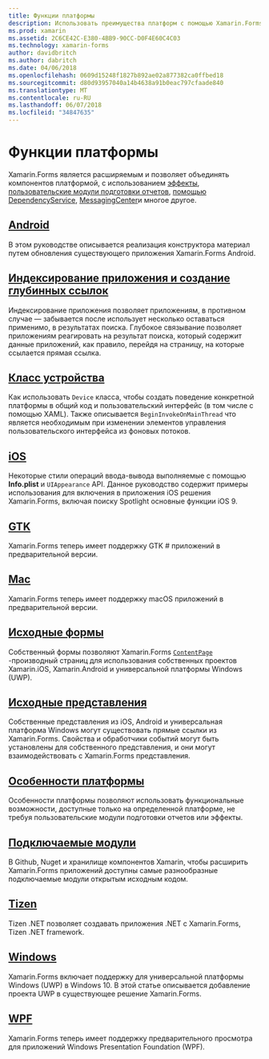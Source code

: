 ```yaml
---
title: Функции платформы
description: Использовать преимущества платформ с помощью Xamarin.Forms
ms.prod: xamarin
ms.assetid: 2C6CE42C-E380-4BB9-90CC-D0F4E60C4C03
ms.technology: xamarin-forms
author: davidbritch
ms.author: dabritch
ms.date: 04/06/2018
ms.openlocfilehash: 0609d15248f1827b892ae02a877382ca0ffbed18
ms.sourcegitcommit: d80d93957040a14b4638a91b0eac797cfaade840
ms.translationtype: MT
ms.contentlocale: ru-RU
ms.lasthandoff: 06/07/2018
ms.locfileid: "34847635"
---
```

# <a name="platform-features"></a>Функции платформы

Xamarin.Forms является расширяемым и позволяет объединять компонентов платформой, с использованием [эффекты](~/xamarin-forms/app-fundamentals/effects/index.md), [пользовательские модули подготовки отчетов](~/xamarin-forms/app-fundamentals/custom-renderer/index.md), [помощью DependencyService](~/xamarin-forms/app-fundamentals/dependency-service/index.md), [MessagingCenter](~/xamarin-forms/app-fundamentals/messaging-center.md)и многое другое.

## <a name="androidandroidindexmd"></a>[Android](android/index.md)

В этом руководстве описывается реализация конструктора материал путем обновления существующего приложения Xamarin.Forms Android.

## <a name="application-indexing-and-deep-linkingdeep-linkingmd"></a>[Индексирование приложения и создание глубинных ссылок](deep-linking.md)

Индексирование приложения позволяет приложениям, в противном случае — забывается после использует несколько оставаться применимо, в результатах поиска. Глубокое связывание позволяет приложениям реагировать на результат поиска, который содержит данные приложений, как правило, перейдя на страницу, на которые ссылается прямая ссылка.

## <a name="device-classdevicemd"></a>[Класс устройства](device.md)

Как использовать `Device` класса, чтобы создать поведение конкретной платформы в общий код и пользовательский интерфейс (в том числе с помощью XAML). Также описывается `BeginInvokeOnMainThread` что является необходимым при изменении элементов управления пользовательского интерфейса из фоновых потоков.

## <a name="iosiosindexmd"></a>[iOS](ios/index.md)

Некоторые стили операций ввода-вывода выполняемые с помощью **Info.plist** и `UIAppearance` API. Данное руководство содержит примеры использования для включения в приложения iOS решения Xamarin.Forms, включая поиску Spotlight основные функции iOS 9.

## <a name="gtkgtkmd"></a>[GTK](gtk.md)

Xamarin.Forms теперь имеет поддержку GTK # приложений в предварительной версии.

## <a name="macmacmd"></a>[Mac](mac.md)

Xamarin.Forms теперь имеет поддержку macOS приложений в предварительной версии.

## <a name="native-formsnative-formsmd"></a>[Исходные формы](native-forms.md)

Собственный формы позволяют Xamarin.Forms [ `ContentPage` ](https://developer.xamarin.com/api/type/Xamarin.Forms.ContentPage/)-производный страниц для использования собственных проектов Xamarin.iOS, Xamarin.Android и универсальной платформы Windows (UWP).

## <a name="native-viewsnative-viewsindexmd"></a>[Исходные представления](native-views/index.md)

Собственные представления из iOS, Android и универсальная платформа Windows могут существовать прямые ссылки из Xamarin.Forms. Свойства и обработчики событий могут быть установлены для собственного представления, и они могут взаимодействовать с Xamarin.Forms представления.

## <a name="platform-specificsplatform-specificsindexmd"></a>[Особенности платформы](platform-specifics/index.md)

Особенности платформы позволяют использовать функциональные возможности, доступные только на определенной платформе, не требуя пользовательские модули подготовки отчетов или эффекты.

## <a name="pluginspluginsmd"></a>[Подключаемые модули](plugins.md)

В Github, Nuget и хранилище компонентов Xamarin, чтобы расширить Xamarin.Forms приложений доступны самые разнообразные подключаемые модули открытым исходным кодом.

## <a name="tizentizenmd"></a>[Tizen](tizen.md)

Tizen .NET позволяет создавать приложения .NET с Xamarin.Forms, Tizen .NET framework.

## <a name="windowswindowsindexmd"></a>[Windows](windows/index.md)

Xamarin.Forms включает поддержку для универсальной платформы Windows (UWP) в Windows 10. В этой статье описывается добавление проекта UWP в существующее решение Xamarin.Forms.

## <a name="wpfwpfmd"></a>[WPF](wpf.md)

Xamarin.Forms теперь имеет поддержку предварительного просмотра для приложений Windows Presentation Foundation (WPF).
